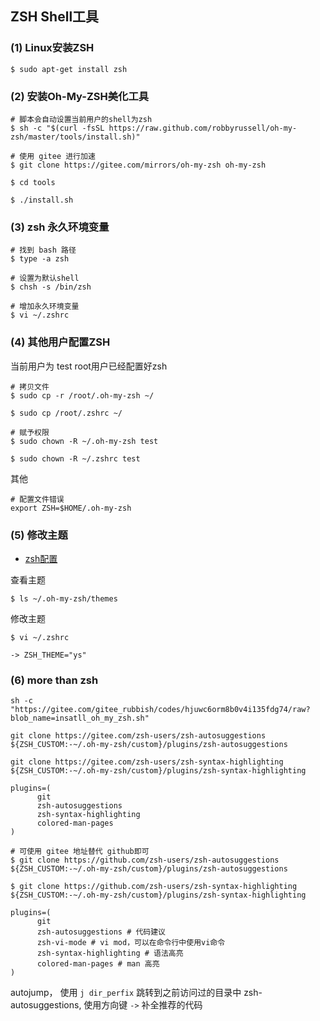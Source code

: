 ## ZSH Shell工具
### (1) Linux安装ZSH
```shell
$ sudo apt-get install zsh 
```
### (2) 安装Oh-My-ZSH美化工具

```shell
# 脚本会自动设置当前用户的shell为zsh
$ sh -c "$(curl -fsSL https://raw.github.com/robbyrussell/oh-my-zsh/master/tools/install.sh)"
```


```shell
# 使用 gitee 进行加速
$ git clone https://gitee.com/mirrors/oh-my-zsh oh-my-zsh

$ cd tools

$ ./install.sh
```

### (3) zsh 永久环境变量

```shell
# 找到 bash 路径
$ type -a zsh

# 设置为默认shell
$ chsh -s /bin/zsh

# 增加永久环境变量
$ vi ~/.zshrc
```

### (4) 其他用户配置ZSH

当前用户为 test
root用户已经配置好zsh

```shell
# 拷贝文件
$ sudo cp -r /root/.oh-my-zsh ~/

$ sudo cp /root/.zshrc ~/

# 赋予权限
$ sudo chown -R ~/.oh-my-zsh test

$ sudo chown -R ~/.zshrc test
```

其他
```shell
# 配置文件错误
export ZSH=$HOME/.oh-my-zsh
```

### (5) 修改主题

- [zsh配置](https://www.jianshu.com/p/497b4af1334d)

查看主题

```shell
$ ls ~/.oh-my-zsh/themes
```

修改主题

```shell
$ vi ~/.zshrc 

-> ZSH_THEME="ys" 
```

### (6) more than zsh

```shel
sh -c  "https://gitee.com/gitee_rubbish/codes/hjuwc6orm8b0v4i135fdg74/raw?blob_name=insatll_oh_my_zsh.sh"

git clone https://gitee.com/zsh-users/zsh-autosuggestions ${ZSH_CUSTOM:-~/.oh-my-zsh/custom}/plugins/zsh-autosuggestions

git clone https://gitee.com/zsh-users/zsh-syntax-highlighting ${ZSH_CUSTOM:-~/.oh-my-zsh/custom}/plugins/zsh-syntax-highlighting

plugins=(
      git
      zsh-autosuggestions
      zsh-syntax-highlighting
      colored-man-pages
)
```


```shell
# 可使用 gitee 地址替代 github即可
$ git clone https://github.com/zsh-users/zsh-autosuggestions ${ZSH_CUSTOM:-~/.oh-my-zsh/custom}/plugins/zsh-autosuggestions

$ git clone https://github.com/zsh-users/zsh-syntax-highlighting ${ZSH_CUSTOM:-~/.oh-my-zsh/custom}/plugins/zsh-syntax-highlighting
```

```shell
plugins=(
      git 
      zsh-autosuggestions # 代码建议
      zsh-vi-mode # vi mod，可以在命令行中使用vi命令
      zsh-syntax-highlighting # 语法高亮
      colored-man-pages # man 高亮
)
```

autojump， 使用 `j dir_perfix` 跳转到之前访问过的目录中
zsh-autosuggestions, 使用方向键 `->` 补全推荐的代码



